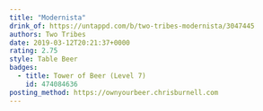 ```yaml
---
title: "Modernista"
drink_of: https://untappd.com/b/two-tribes-modernista/3047445
authors: Two Tribes
date: 2019-03-12T20:21:37+0000
rating: 2.75
style: Table Beer
badges:
  - title: Tower of Beer (Level 7)
    id: 474084636
posting_method: https://ownyourbeer.chrisburnell.com
---
```

